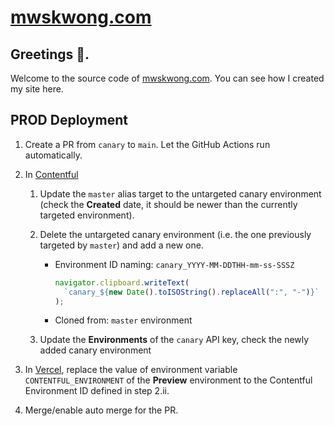 # [mwskwong.com](https://mwskwong.com)

## Greetings 👋.

Welcome to the source code of [mwskwong.com](https://mwskwong.com). You can see how I created my site here.

## PROD Deployment

1. Create a PR from `canary` to `main`. Let the GitHub Actions run automatically.

2. In [Contentful](https://app.contentful.com/)

   1. Update the `master` alias target to the untargeted canary environment (check the **Created** date, it should be newer than the currently targeted environment).

   2. Delete the untargeted canary environment (i.e. the one previously targeted by `master`) and add a new one.

      - Environment ID naming: `canary_YYYY-MM-DDTHH-mm-ss-SSSZ`

        ```js
        navigator.clipboard.writeText(
          `canary_${new Date().toISOString().replaceAll(":", "-")}`
        );
        ```

      - Cloned from: `master` environment

   3. Update the **Environments** of the `canary` API key, check the newly added canary environment

3. In [Vercel](https://vercel.com), replace the value of environment variable `CONTENTFUL_ENVIRONMENT` of the **Preview** environment to the Contentful Environment ID defined in step 2.ii.

4. Merge/enable auto merge for the PR.
